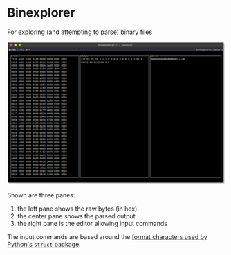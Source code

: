 # Binexplorer

For exploring (and attempting to parse) binary files

![Overview](./.readme/overview.png)

Shown are three panes:

1. the left pane shows the raw bytes (in hex)
2. the center pane shows the parsed output
3. the right pane is the editor allowing input commands

The input commands are based around the [format characters used by Python's
`struct` package][struct-docs].

[struct-docs]: https://docs.python.org/3.8/library/struct.html#format-characters
